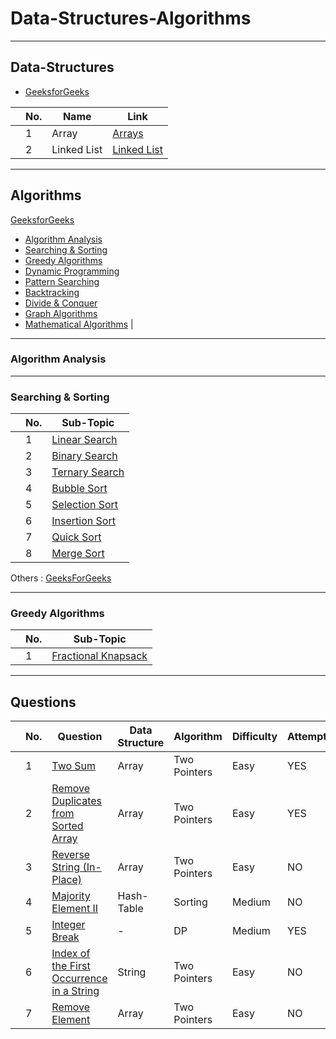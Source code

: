 # Data-Structures-Algorithms

***

## Data-Structures

- [GeeksforGeeks](https://www.geeksforgeeks.org/data-structures/)

| | No. | Name | Link |
|-|---|---|---|
| | 1 | Array | [Arrays](https://www.geeksforgeeks.org/array-data-structure/) |
| | 2 | Linked List | [Linked List](https://www.geeksforgeeks.org/data-structures/linked-list/) |


***

## Algorithms
[GeeksforGeeks](https://www.geeksforgeeks.org/fundamentals-of-algorithms/)  

- [Algorithm Analysis](#algorithm-analysis)  
- [Searching & Sorting](#searching--sorting)   
- [Greedy Algorithms](#greedy-algorithms)  
- [Dynamic Programming](#dynamic-programming)   
- [Pattern Searching](#pattern-searching)   
- [Backtracking](#backtracking) 
- [Divide & Conquer](#divide--conquer) 
- [Graph Algorithms](#graph-algorithms)  
- [Mathematical Algorithms](#mathematical-algorithms) |

---

### Algorithm Analysis

---

### Searching & Sorting
| | No. | Sub-Topic |
|-|----|-----|
| | 1 | [Linear Search](https://www.geeksforgeeks.org/linear-search/)
| | 2 | [Binary Search](https://www.geeksforgeeks.org/binary-search/)
| | 3 | [Ternary Search](https://www.geeksforgeeks.org/ternary-search/)
| | 4 | [Bubble Sort](http://www.geeksforgeeks.org/bubble-sort/)
| | 5 | [Selection Sort](http://www.geeksforgeeks.org/selection-sort/)
| | 6 | [Insertion Sort](http://www.geeksforgeeks.org/insertion-sort/)
| | 7 | [Quick Sort](http://www.geeksforgeeks.org/quick-sort/)
| | 8 | [Merge Sort](http://www.geeksforgeeks.org/merge-sort/)

Others : [GeeksForGeeks](https://www.geeksforgeeks.org/sorting-algorithms/)

---
### Greedy Algorithms
| | No. | Sub-Topic | 
|-|----|-----|
| | 1 | [Fractional Knapsack](https://www.geeksforgeeks.org/fractional-knapsack-problem/)

***

## Questions 

| | No.| Question | Data Structure| Algorithm | Difficulty | Attempt | Date |
|-|----|-----------------|-------|-----------|-----|------|-----|
| | 1 | [Two Sum](https://leetcode.com/submissions/detail/1067128275/) | Array | Two Pointers | Easy | YES | 2023-10-04 |
| | 2 | [Remove Duplicates from Sorted Array](https://leetcode.com/problems/remove-duplicates-from-sorted-array/submissions/) | Array | Two Pointers | Easy | YES | 2023-10-4 |
| | 3 | [Reverse String (In-Place)](https://leetcode.com/problems/reverse-string/submissions/) | Array | Two Pointers | Easy | NO | 2023-10-4 |
| | 4 | [Majority Element II](https://leetcode.com/problems/majority-element-ii/description/?envType=daily-question&envId=2023-10-05) | Hash-Table | Sorting | Medium | NO | 2023-10-06 |
| | 5 | [Integer Break](https://leetcode.com/problems/integer-break/description/?envType=daily-question&envId=2023-10-06) | - | DP | Medium | YES | 2023-10-07 |
| | 6 | [Index of the First Occurrence in a String](https://leetcode.com/problems/find-the-index-of-the-first-occurrence-in-a-string/description/) | String | Two Pointers | Easy | NO | 2023-10-07 |
| | 7 | [Remove Element](https://leetcode.com/problems/remove-element/description/) | Array | Two Pointers | Easy | NO | 2023-10-07 |

